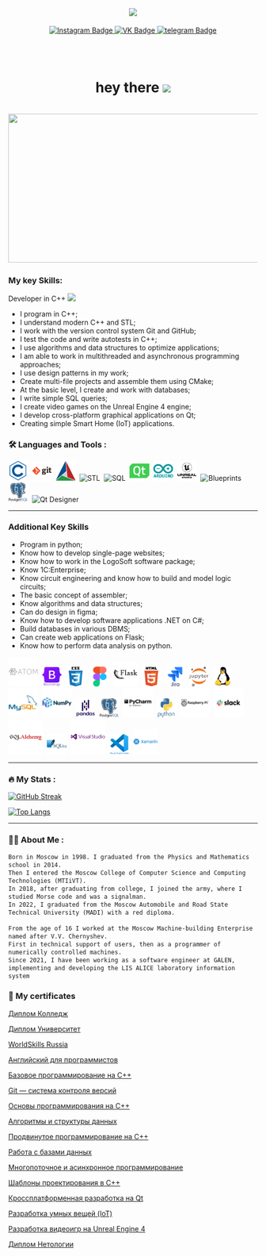 <div id="header" align="center">
  <img src="https://media.giphy.com/media/HLB0nLA36GCCo6JuB5/giphy.gif" width="300"/>
</div>
<br>
<div id="badges" align="center">
  <a href="Instagram">
    <img src="https://img.shields.io/badge/Instagram-56040?style=for-the-badge&logo=Instagram&logoColor=white" alt="Instagram Badge"/>
  </a>
  <a href="VK">
    <img src="https://img.shields.io/badge/VK-597da3?style=for-the-badge&logo=VK&logoColor=white" alt="VK Badge"/>
  </a>
  <a href="telegram">
    <img src="https://img.shields.io/badge/telegram-0088cc?style=for-the-badge&logo=telegram&logoColor=white" alt="telegram Badge"/>
  </a>
</div>
<br>
<div align="center">
    <img src="https://komarev.com/ghpvc/?username=Simba-ExC&style=flat-square&color=blue" alt="" width="200">
</div>
<br>
<h1 align="center">
  hey there
  <img src="https://media.giphy.com/media/hvRJCLFzcasrR4ia7z/giphy.gif" width="35px"/>
</h1>
<br>
<div align="center">
  <img src="https://media.giphy.com/media/dWesBcTLavkZuG35MI/giphy.gif" width="600" height="300"/>
</div>

###  My key Skills:
Developer in C++ <img src="https://media.giphy.com/media/WUlplcMpOCEmTGBtBW/giphy.gif" width="30">

- I  program in C++;
- I understand modern C++ and STL;
- I work with the version control system Git and GitHub;
- I test the code and write autotests in C++;
- I use algorithms and data structures to optimize applications;
- I am able to work in multithreaded and asynchronous programming approaches;
- I use design patterns in my work;
- Create multi-file projects and assemble them using CMake;
- At the basic level, I create and work with databases;
- I write simple SQL queries;
- I create video games on the Unreal Engine 4 engine;
- I develop cross-platform graphical applications on Qt;
- Creating simple Smart Home (IoT) applications.

### :hammer_and_wrench: Languages and Tools :

<div>
  <img src="https://raw.githubusercontent.com/devicons/devicon/1119b9f84c0290e0f0b38982099a2bd027a48bf1/icons/c/c-line.svg" title="C" alt="C" width="40" height="40"/>&nbsp;
  <img src="https://raw.githubusercontent.com/devicons/devicon/1119b9f84c0290e0f0b38982099a2bd027a48bf1/icons/git/git-original-wordmark.svg" title="Git" alt="Git" width="40" height="40"/>&nbsp;
  <img src="https://raw.githubusercontent.com/devicons/devicon/1119b9f84c0290e0f0b38982099a2bd027a48bf1/icons/cmake/cmake-original.svg" title="Cmake" alt="Cmake" width="40" height="40"/>&nbsp;
  <img src="https://u.netology.ru/backend/uploads/page_assets/images/file/46337/tools_STL_color.png" title="STL" alt="STL" width="40" height="40"/>&nbsp;
  <img src="https://u.netology.ru/backend/uploads/page_assets/images/file/46280/tools_SQL_color.png" title="SQL" alt="SQL" width="40" height="40"/>&nbsp;
  <img src="https://raw.githubusercontent.com/devicons/devicon/1119b9f84c0290e0f0b38982099a2bd027a48bf1/icons/qt/qt-original.svg" title="QT" alt="QT" width="40" height="40"/>&nbsp;
  <img src="https://raw.githubusercontent.com/devicons/devicon/1119b9f84c0290e0f0b38982099a2bd027a48bf1/icons/arduino/arduino-original-wordmark.svg" title="Arduino" alt="Arduino " width="40" height="40"/>&nbsp;
  <img src="https://raw.githubusercontent.com/devicons/devicon/1119b9f84c0290e0f0b38982099a2bd027a48bf1/icons/unrealengine/unrealengine-original-wordmark.svg"  title="Unreal Engine 4" alt="Unreal Engine 4" width="40" height="40"/>&nbsp;
  <img src="https://u.netology.ru/backend/uploads/page_assets/images/file/46342/tools_Blueprints_color.png" title="Blueprints" alt="Blueprints" width="40" height="40"/>&nbsp;
  <img src="https://raw.githubusercontent.com/devicons/devicon/1119b9f84c0290e0f0b38982099a2bd027a48bf1/icons/postgresql/postgresql-original-wordmark.svg" title="PostgreSQL " alt="PostgreSQL " width="40" height="40"/>&nbsp;
  <img src="https://u.netology.ru/backend/uploads/page_assets/images/file/46343/tools_Qt_Designer_color.png" title="Qt Designer" alt="Qt Designer" width="40" height="40"/>&nbsp;
</div>

---

### Additional Key Skills

- Program in python;
- Know how to develop single-page websites;
- Know how to work in the LogoSoft software package;
- Know 1C:Enterprise;
- Know circuit engineering and know how to build and model logic circuits;
- The basic concept of assembler;
- Know algorithms and data structures;
- Can do design in figma;
- Know how to develop software applications .NET on C#;
- Build databases in various DBMS;
- Can create web applications on Flask;
- Know how to perform data analysis on python.
<div>
    <img src="https://raw.githubusercontent.com/devicons/devicon/1119b9f84c0290e0f0b38982099a2bd027a48bf1/icons/atom/atom-original-wordmark.svg" title="Atom" alt="Atom" width="60" height="60"/>&nbsp;
    <img src="https://raw.githubusercontent.com/devicons/devicon/1119b9f84c0290e0f0b38982099a2bd027a48bf1/icons/bootstrap/bootstrap-original-wordmark.svg" title="bootstrap" alt="bootstrap" width="40" height="40"/>&nbsp;
    <img src="https://raw.githubusercontent.com/devicons/devicon/1119b9f84c0290e0f0b38982099a2bd027a48bf1/icons/css3/css3-original-wordmark.svg" title="css3" alt="css3" width="40" height="40"/>&nbsp;
    <img src="https://raw.githubusercontent.com/devicons/devicon/1119b9f84c0290e0f0b38982099a2bd027a48bf1/icons/figma/figma-original.svg" title="figma" alt="figma" width="40" height="40"/>&nbsp;
    <img src="https://raw.githubusercontent.com/devicons/devicon/1119b9f84c0290e0f0b38982099a2bd027a48bf1/icons/flask/flask-original-wordmark.svg" title="flask" alt="flask" width="50" height="50"/>&nbsp;
    <img src="https://raw.githubusercontent.com/devicons/devicon/1119b9f84c0290e0f0b38982099a2bd027a48bf1/icons/html5/html5-original-wordmark.svg" title="html5" alt="html5" width="40" height="40"/>&nbsp;
    <img src="https://raw.githubusercontent.com/devicons/devicon/1119b9f84c0290e0f0b38982099a2bd027a48bf1/icons/jira/jira-original-wordmark.svg" title="jira" alt="jira" width="40" height="40"/>&nbsp;
    <img src="https://raw.githubusercontent.com/devicons/devicon/1119b9f84c0290e0f0b38982099a2bd027a48bf1/icons/jupyter/jupyter-original-wordmark.svg" title="jupyter" alt="jupyter" width="40" height="40"/>&nbsp;
    <img src="https://raw.githubusercontent.com/devicons/devicon/1119b9f84c0290e0f0b38982099a2bd027a48bf1/icons/linux/linux-original.svg" title="linux" alt="linux" width="40" height="40"/>&nbsp;
    <img src="https://raw.githubusercontent.com/devicons/devicon/1119b9f84c0290e0f0b38982099a2bd027a48bf1/icons/mysql/mysql-original-wordmark.svg" title="mysql" alt="mysql" width="60" height="60"/>&nbsp;
    <img src="https://raw.githubusercontent.com/devicons/devicon/1119b9f84c0290e0f0b38982099a2bd027a48bf1/icons/numpy/numpy-original-wordmark.svg" title="numpy" alt="numpy" width="60" height="60"/>&nbsp;
    <img src="https://raw.githubusercontent.com/devicons/devicon/1119b9f84c0290e0f0b38982099a2bd027a48bf1/icons/pandas/pandas-original-wordmark.svg" title="pandas" alt="pandas" width="40" height="40"/>&nbsp;
    <img src="https://raw.githubusercontent.com/devicons/devicon/1119b9f84c0290e0f0b38982099a2bd027a48bf1/icons/postgresql/postgresql-original-wordmark.svg" title="postgresql" alt="postgresql" width="40" height="40"/>&nbsp;
    <img src="https://raw.githubusercontent.com/devicons/devicon/1119b9f84c0290e0f0b38982099a2bd027a48bf1/icons/pycharm/pycharm-original-wordmark.svg" title="pycharm" alt="pycharm" width="60" height="60"/>&nbsp;
    <img src="https://raw.githubusercontent.com/devicons/devicon/1119b9f84c0290e0f0b38982099a2bd027a48bf1/icons/python/python-original-wordmark.svg" title="python" alt="python" width="40" height="40"/>&nbsp;
    <img src="https://raw.githubusercontent.com/devicons/devicon/1119b9f84c0290e0f0b38982099a2bd027a48bf1/icons/raspberrypi/raspberrypi-line-wordmark.svg" title="raspberrypi" alt="raspberrypi" width="60" height="60"/>&nbsp;
    <img src="https://raw.githubusercontent.com/devicons/devicon/1119b9f84c0290e0f0b38982099a2bd027a48bf1/icons/slack/slack-original-wordmark.svg" title="slack" alt="slack" width="60" height="60"/>&nbsp;
    <img src="https://raw.githubusercontent.com/devicons/devicon/1119b9f84c0290e0f0b38982099a2bd027a48bf1/icons/sqlalchemy/sqlalchemy-original-wordmark.svg" title="sqlalchemy" alt="sqlalchemy" width="70" height="70"/>&nbsp;
    <img src="https://raw.githubusercontent.com/devicons/devicon/1119b9f84c0290e0f0b38982099a2bd027a48bf1/icons/sqlite/sqlite-original-wordmark.svg" title="sqlite" alt="sqlite" width="40" height="40"/>&nbsp;
    <img src="https://raw.githubusercontent.com/devicons/devicon/1119b9f84c0290e0f0b38982099a2bd027a48bf1/icons/visualstudio/visualstudio-plain-wordmark.svg" title="visualstudio" alt="visualstudio" width="70" height="70"/>&nbsp;
    <img src="https://raw.githubusercontent.com/devicons/devicon/1119b9f84c0290e0f0b38982099a2bd027a48bf1/icons/vscode/vscode-original-wordmark.svg" title="vscode" alt="vscode" width="40" height="40"/>&nbsp;
    <img src="https://raw.githubusercontent.com/devicons/devicon/1119b9f84c0290e0f0b38982099a2bd027a48bf1/icons/xamarin/xamarin-original-wordmark.svg" title="xamarin" alt="xamarin" width="50" height="50"/>&nbsp;
</div>

---

### :fire: My Stats :

[![GitHub Streak](http://github-readme-streak-stats.herokuapp.com?user=Simba-ExC&theme=transparent&hide_border=%D0%BB%D0%BE%D0%B6%D1%8C&border_radius=7&date_format=%5BY%20%5DM%20j&mode=weekly)](https://git.io/streak-stats)

[![Top Langs](https://github-readme-stats.vercel.app/api/top-langs/?username=Simba-ExC&layout=compact&theme=vision-friendly-dark)](https://github.com/anuraghazra/github-readme-stats)

---

### :man_technologist: About Me :

    Born in Moscow in 1998. I graduated from the Physics and Mathematics school in 2014.
    Then I entered the Moscow College of Computer Science and Computing Technologies (MTIiVT). 
    In 2018, after graduating from college, I joined the army, where I studied Morse code and was a signalman. 
    In 2022, I graduated from the Moscow Automobile and Road State Technical University (MADI) with a red diploma.
    
    From the age of 16 I worked at the Moscow Machine-building Enterprise named after V.V. Chernyshev. 
    First in technical support of users, then as a programmer of numerically controlled machines. 
    Since 2021, I have been working as a software engineer at GALEN, implementing and developing the LIS ALICE laboratory information system

### :page_facing_up: My certificates

[Диплом Колледж]()

[Диплом Университет]()

[WorldSkills Russia](https://github.com/Simba-ExC/Simba-ExC/blob/main/certificates/WorldSkills%20Russia.pdf)

[Английский для программистов](https://github.com/Simba-ExC/Simba-ExC/blob/main/certificates/Английский%20для%20программистов.pdf)

[Базовое программирование на C++](https://github.com/Simba-ExC/Simba-ExC/blob/main/certificates/Базовое%20программирование%20на%20C%2B%2B.pdf)

[Git — система контроля версий](https://github.com/Simba-ExC/Simba-ExC/blob/main/certificates/Git%20—система%20контроля%20версий.pdf)

[Основы программирования на C++](https://github.com/Simba-ExC/Simba-ExC/blob/main/certificates/Основы%20программирования%20на%20C%2B%2B.pdf)

[Алгоритмы и структуры данных](https://github.com/Simba-ExC/Simba-ExC/blob/main/certificates/Алгоритмы%20и%20структуры%20данных.pdf)

[Продвинутое программирование на С++](https://github.com/Simba-ExC/Simba-ExC/blob/main/certificates/Продвинутое%20программирование%20на%20С%2B%2B.pdf)

[Работа с базами данных]()

[Многопоточное и асинхронное программирование](https://github.com/Simba-ExC/Simba-ExC/blob/main/certificates/Многопоточное%20и%20асинхронное%20программировани.pdf)

[Шаблоны проектирования в C++](https://github.com/Simba-ExC/Simba-ExC/blob/main/certificates/Шаблоны%20проектирования%20в%20С%2B%2B.pdf)

[Кроссплатформенная разработка на Qt]()

[Разработка умных вещей (IoT)]()

[Разработка видеоигр на Unreal Engine 4]()

[Диплом Нетологии]()

